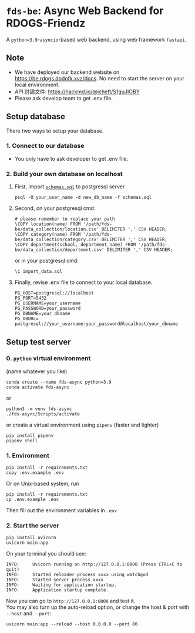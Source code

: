 # `fds-be`: Async Web Backend for RDOGS-Friendz

A `python=3.9`-`asyncio`-based web backend, using web framework `fastapi`.

## Note
* We have deployed our backend website on https://be.rdogs.dodofk.xyz/docs. No need to start the server on your local environment.
* API 討論文件: https://hackmd.io/@icheft/S1guJIOBY
* Please ask develop team to get .env file. 

## Setup database
There two ways to setup your database.
### 1. Connect to our database 
* You only have to ask developer to get .env file.
### 2. Build your own database on localhost
1. First, import [`schemas.sql`](schemas.sql) to postgresql server

    ```
    psql -U your_user_name -d new_db_name -f schemas.sql
    ```
2. Second, on your postgresql cmd: 

    ```
    # please remember to replace your path
    \COPY location(name) FROM '/path/fds-be/data_collection/location.csv' DELIMITER ',' CSV HEADER;
    \COPY category(name) FROM '/path/fds-be/data_collection/category.csv' DELIMITER ',' CSV HEADER;
    \COPY department(school, department_name) FROM '/path/fds-be/data_collection/department.csv' DELIMITER ',' CSV HEADER;
    ```

    or in your postgresql cmd:

    ```
    \i import_data.sql
    ```

3. Finally, revise .env file to connect to your local database.
    ```
    PG_HOST=postgresql://localhost
    PG_PORT=5432
    PG_USERNAME=your_username
    PG_PASSWORD=your_password
    PG_DBNAME=your_dbname
    PG_DBURL= postgresql://your_username:your_password@localhost/your_dbname
    ```
## Setup test server

### 0. `python` virtual environment
(name whatever you like)
```shell
conda create --name fds-async python=3.9
conda activate fds-async
```
or
```
python3 -m venv fds-async
./fds-async/Scripts/activate
```

or create a virtual environment using `pipenv` (faster and lighter)

```shell
pip install pipenv
pipenv shell
```

### 1. Environment
```shell
pip install -r requirements.txt
copy .env.example .env
```

Or on Unix-based system, run

```shell
pip install -r requirements.txt
cp .env.example .env
```

Then fill out the environment variables in `.env`
### 2. Start the server

```shell
pip install uvicorn
uvicorn main:app
```

On your terminal you should see:

```
INFO:     Uvicorn running on http://127.0.0.1:8000 (Press CTRL+C to quit)
INFO:     Started reloader process xxxx using watchgod
INFO:     Started server process xxxx
INFO:     Waiting for application startup.
INFO:     Application startup complete.
```
Now you can go to `http://127.0.0.1:8000` and test it.  
You may also turn up the auto-reload option, or change the host & port with `--host` and `--port`:
```shell
uvicorn main:app --reload --host 0.0.0.0 --port 80
```
